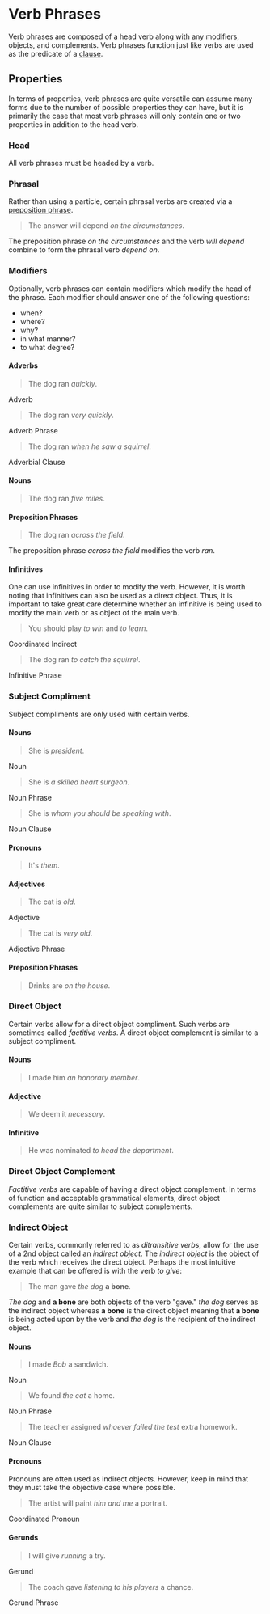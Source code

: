 # Verb Phrases
<!-- +elementInfo -->
<!-- !verbPhrase -->
Verb phrases are composed of a head verb along with any modifiers, objects, and complements. Verb phrases function just like verbs are used as the predicate of a [clause](/element/clause).
<!-- !verbPhrase -->

## Properties
<!-- +propertySummary -->

In terms of properties, verb phrases are quite versatile can assume many forms due to the number of possible properties they can have, but it is primarily the case that most verb phrases will only contain one or two properties in addition to the head verb.

<!-- #head -->
### Head
All verb phrases must be headed by a verb.

<!-- #phrasal -->
### Phrasal
Rather than using a particle, certain phrasal verbs are created via a [preposition phrase](/element/preposition-phrase).

<!-- *verbPhrase.phrasal -->
> The answer will depend *on the circumstances*.
<!-- .caption -->
The preposition phrase *on the circumstances* and the verb *will depend* combine to form the phrasal verb *depend on*.

<!-- #modifiers -->
### Modifiers
Optionally, verb phrases can contain modifiers which modify the head of the phrase. Each modifier should answer one of the following questions:
- when?
- where?
- why?
- in what manner?
- to what degree?

#### Adverbs
<!-- *verbPhrase.modifiers_adverb -->
> The dog ran *quickly*.
<!-- .caption -->
Adverb

<!-- *verbPhrase.modifiers_adverb-phrase -->
> The dog ran *very quickly*.
<!-- .caption -->
Adverb Phrase

<!-- *verbPhrase.modifiers_adverbial-clause -->
> The dog ran *when he saw a squirrel*.
<!-- .caption -->
Adverbial Clause

#### Nouns
<!-- *verbPhrase.modifiers_noun -->
> The dog ran *five miles*.

#### Preposition Phrases
<!-- *verbPhrase.modifiers_preposition-phrase -->
> The dog ran *across the field*.
<!-- .caption -->
The preposition phrase *across the field* modifies the verb *ran*.

#### Infinitives
One can use infinitives in order to modify the verb. However, it is worth noting that infinitives can also be used as a direct object. Thus, it is important to take great care determine whether an infinitive is being used to modify the main verb or as object of the main verb.

<!-- *verbPhrase.modifiers_coordinated-infinitive -->
> You should play *to win* and *to learn*.
<!-- .caption -->
Coordinated Indirect

<!-- *verbPhrase.modifiers_infinitive-phrase -->
> The dog ran *to catch the squirrel*.
<!-- .caption -->
Infinitive Phrase

<!-- #subjCompl -->
### Subject Compliment
Subject compliments are only used with certain verbs.

#### Nouns
> She is *president*.
<!-- .caption -->
Noun

> She is *a skilled heart surgeon*.
<!-- .caption -->
Noun Phrase

> She is *whom you should be speaking with*.
<!-- .caption -->
Noun Clause

#### Pronouns
> It's *them*.

#### Adjectives
> The cat is *old*.
<!-- .caption -->
Adjective

> The cat is *very old*.
<!-- .caption -->
Adjective Phrase

#### Preposition Phrases
> Drinks are *on the house*.

<!-- #dirObj -->
### Direct Object
Certain verbs allow for a direct object compliment. Such verbs are sometimes called *factitive verbs*. A direct object complement is similar to a subject compliment.

#### Nouns
> I made him *an honorary member*.

#### Adjective
> We deem it *necessary*.

#### Infinitive
> He was nominated *to head the department*.

<!-- #dirObjCompl -->
### Direct Object Complement
*Factitive verbs* are capable of having a direct object complement. In terms of function and acceptable grammatical elements, direct object complements are quite similar to subject complements.

<!-- #indObj -->
### Indirect Object
Certain verbs, commonly referred to as *ditransitive verbs*, allow for the use of a 2nd object called an *indirect object*. The *indirect object* is the object of the verb which receives the direct object. Perhaps the most intuitive example that can be offered is with the verb *to give*:
> The man gave *the dog* **a bone**.
<!-- .caption -->
*The dog* and **a bone** are both objects of the verb "gave." *the dog* serves as the indirect object whereas **a bone** is the direct object meaning that **a bone** is being acted upon by the verb and *the dog* is the recipient of the indirect object.

#### Nouns
> I made *Bob* a sandwich.
<!-- .caption -->
Noun

> We found *the cat* a home.
<!-- .caption -->
Noun Phrase

> The teacher assigned *whoever failed the test* extra homework.
<!-- .caption -->
Noun Clause

#### Pronouns
Pronouns are often used as indirect objects. However, keep in mind that they must take the objective case where possible.

> The artist will paint *him and me* a portrait.
<!-- .caption -->
Coordinated Pronoun

#### Gerunds
> I will give *running* a try.
<!-- .caption -->
Gerund

> The coach gave *listening to his players* a chance.
<!-- .caption -->
Gerund Phrase
